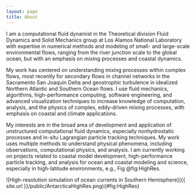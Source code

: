 ```yaml
---
layout: page
title: About
---
```


I am a computational fluid dynamist in the Theoretical division Fluid Dynamics
and Solid Mechanics group at Los Alamos National Laboratory with expertise in
numerical methods and modeling of small- and large-scale environmental flows,
ranging from the river junction scale to the global ocean, but with an emphasis
on mixing processes and coastal dynamics.

My work has centered on understanding mixing processes within complex flows,
most recently for secondary flows in channel networks in the Sacramento San
Joaquin Delta and geostrophic turbulence in idealized Northern Atlantic and
Southern Ocean flows.  I use fluid mechanics, algorithms, high-performance
computing, software engineering, and advanced visualization techniques to
increase knowledge of computation, analysis, and the physics of complex,
eddy-driven mixing processes, with emphasis on coastal and climate
applications.

My interests are in the broad area of development and application of
unstructured computational fluid dynamics, especially nonhydrostatic processes
and in-situ Lagrangian particle tracking techniques. My work uses multiple
methods to understand physical phenomena, including observations, computational
physics, and analysis. I am currently working on projects related to
coastal model development, high-performance particle tracking, and analysis for
ocean and coastal modeling and science, especially in high-latitude
environments, e.g., Fig @fig:HighRes.


![High-resolution simulation of ocean currents in Southern Hemisphere]({{ site.url }}/public/AntarcticaHighRes.png){#fig:HighRes}
